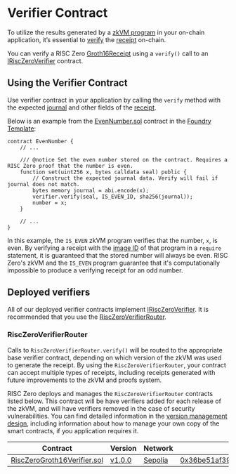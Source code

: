 # Verifier Contract

To utilize the results generated by a [zkVM program][term-zkvm-program] in your on-chain application, it’s essential to [verify][term-verify] the [receipt][term-receipt] on-chain.

You can verify a RISC Zero [Groth16Receipt] using a `verify()` call to an [IRiscZeroVerifier][IRiscZeroVerifier] contract.

## Using the Verifier Contract

Use verifier contract in your application by calling the `verify` method with the expected [journal][term-journal] and other fields of the [receipt][term-receipt].

Below is an example from the [EvenNumber.sol][EvenNumber.sol] contract in the [Foundry Template][foundry-template]:

```solidity
contract EvenNumber {
    // ...

    /// @notice Set the even number stored on the contract. Requires a RISC Zero proof that the number is even.
    function set(uint256 x, bytes calldata seal) public {
        // Construct the expected journal data. Verify will fail if journal does not match.
        bytes memory journal = abi.encode(x);
        verifier.verify(seal, IS_EVEN_ID, sha256(journal));
        number = x;
    }

    // ...
}
```

In this example, the `IS_EVEN` zkVM program verifies that the number, `x`, is even.
By verifying a receipt with the [image ID][term-image-id] of that program in a `require` statement, it is guaranteed that the stored number will always be even.
RISC Zero's zkVM and the `IS_EVEN` program guarantee that it's computationally impossible to produce a verifying receipt for an odd number.

## Deployed verifiers

All of our deployed verifier contracts implement [IRiscZeroVerifier][IRiscZeroVerifier].
It is recommended that you use the [RiscZeroVerifierRouter][RiscZeroVerifierRouter].

### RiscZeroVerifierRouter

Calls to `RiscZeroVerifierRouter.verify()` will be routed to the appropriate base verifier contract, depending on which version of the zkVM was used to generate the receipt.
By using the `RiscZeroVerifierRouter`, your contract can accept multiple types of receipts, including receipts generated with future improvements to the zkVM and proofs system.

RISC Zero deploys and manages the `RiscZeroVerifierRouter` contracts listed below.
This contract will be have verifiers added for each release of the zkVM, and will have verifiers removed in the case of security vulnerabilities.
You can find detailed information in the [version management design][VersionManagement], including information about how to manage your own copy of the smart contracts, if you application requires it.

<!-- TODO: Link to auto-generated Solidity annotation docs -->

| Contract                                                         | Version                    | Network   | Address                                                                |
| ---------------------------------------------------------------- | -------------------------- | --------- | ---------------------------------------------------------------------- |
| [RiscZeroGroth16Verifier.sol][RiscZeroGroth16Verifier.sol@v1.0]  | [v1.0.0][release-v1.0.0]   | [Sepolia] | [0x36be51af39a2d430368ffee8c664c46d2298083d][sepolia-verifier-v1.0.0] |

<!-- TODO: Move this example into risc0-ethereum such that it will be under the same version management -->
[EvenNumber.sol]: https://github.com/risc0/risc0-foundry-template/blob/27eba00a5237cbefd0c742dee73ced697df3527a/contracts/EvenNumber.sol#L46-L52
[IRiscZeroVerifier]: https://github.com/risc0/risc0-ethereum/blob/main/contracts/src/IRiscZeroVerifier.sol
[RiscZeroVerifierRouter]: https://github.com/risc0/risc0-ethereum/blob/main/contracts/src/RiscZeroVerifierRouter.sol
[RiscZeroGroth16Verifier.sol@v1.0]: https://github.com/risc0/risc0-ethereum/blob/main/contracts/src/groth16/RiscZeroGroth16Verifier.sol
[Sepolia]: https://ethereum.org/nb/developers/docs/networks#sepolia
[release-v1.0.0]: https://github.com/risc0/risc0-ethereum/releases/tag/v1.0.0
[foundry-template]: https://github.com/risc0/bonsai-foundry-template
[sepolia-verifier-v1.0.0]: https://sepolia.etherscan.io/address/0x36be51af39a2d430368ffee8c664c46d2298083d#code
[Groth16Receipt]: https://docs.rs/risc0-zkvm/latest/risc0_zkvm/struct.Groth16Receipt.html
[term-image-id]: /terminology#image-id
[term-journal]: /terminology#journal
[term-receipt]: /terminology#receipt
[term-verify]: /terminology#verify
[term-zkvm-program]: /terminology#zkvm-program
[VersionManagement]: https://github.com/risc0/risc0-ethereum/blob/main/contracts/version-management-design.md

